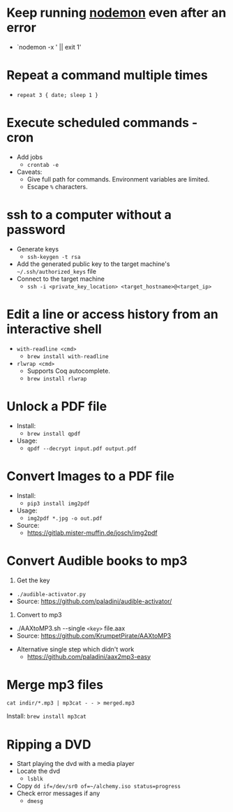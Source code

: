 # Keep running [nodemon](https://nodemon.io/) even after an error
* `nodemon -x '<cmd> || exit 1'

# Repeat a command multiple times
* `repeat 3 { date; sleep 1 }`

# Execute scheduled commands - cron

* Add jobs
  - `crontab -e`
* Caveats:
  - Give full path for commands. Environment variables are limited.
  - Escape `%` characters.

# ssh to a computer without a password

* Generate keys
  - `ssh-keygen -t rsa`
* Add the generated public key to the target machine's `~/.ssh/authorized_keys` file
* Connect to the target machine
  - `ssh -i <private_key_location> <target_hostname>@<target_ip>`

# Edit a line or access history from an interactive shell

* `with-readline <cmd>`
  - `brew install with-readline`
* `rlwrap <cmd>`
  - Supports Coq autocomplete.
  - `brew install rlwrap`


# Unlock a PDF file

* Install:
  - `brew install qpdf`
* Usage:
  - `qpdf --decrypt input.pdf output.pdf`

# Convert Images to a PDF file

* Install:
  - `pip3 install img2pdf`
* Usage:
  - `img2pdf *.jpg -o out.pdf`
* Source:
  - https://gitlab.mister-muffin.de/josch/img2pdf

# Convert Audible books to mp3

1. Get the key
  - `./audible-activator.py`
  - Source: https://github.com/paladini/audible-activator/
1. Convert to mp3
  - ./AAXtoMP3.sh --single `<key>` file.aax
  - Source: https://github.com/KrumpetPirate/AAXtoMP3

* Alternative single step which didn't work
  - https://github.com/paladini/aax2mp3-easy

# Merge mp3 files

`cat indir/*.mp3 | mp3cat - - > merged.mp3`

Install: `brew install mp3cat`

# Ripping a DVD

* Start playing the dvd with a media player
* Locate the dvd
  - `lsblk`
* Copy
  `dd if=/dev/sr0 of=~/alchemy.iso status=progress`
* Check error messages if any
  - `dmesg`
